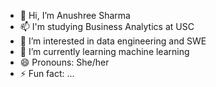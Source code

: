 - 👋 Hi, I’m Anushree Sharma
- 📫 I'm studying Business Analytics at USC
- 👀 I’m interested in data engineering and SWE
- 🌱 I’m currently learning machine learning
- 😄 Pronouns: She/her
- ⚡ Fun fact: ...

<!---
anushree213/anushree213 is a ✨ special ✨ repository because its `README.md` (this file) appears on your GitHub profile.
You can click the Preview link to take a look at your changes.
--->
